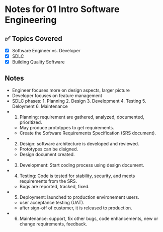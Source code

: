 # Notes for 01 Intro Software Engineering

## ✅ Topics Covered
- [x] Software Engineer vs. Developer
- [x] SDLC
- [x] Building Quality Software

## Notes
- Engineer focuses more on design aspects, larger picture
- Developer focuses on feature management
- SDLC phases: 1. Planning 2. Design 3. Development 4. Testing 5. Deloyment 6. Maintenance
- 1. Planning: requirement are gathered, analyzed, documented, prioritized. 
  - May produce prototypes to get requirements. 
  - Create the Software Requirements Specification (SRS document).
- 2. Design: software architecture is developed and reviewed. 
  - Prototypes can be disigned. 
  - Design document created.
- 3. Development: Start coding process using design document.
- 4. Testing: Code is tested for stability, security, and meets requirements from the SRS. 
  - Bugs are reported, tracked, fixed.
- 5. Deployment: launched to production environement users.
  - user acceptance testing (UAT).
  - after sign-off of customer, it is released to production.
- 6. Maintenance: support, fix other bugs, code enhancements, new or change requirements, feedback.
